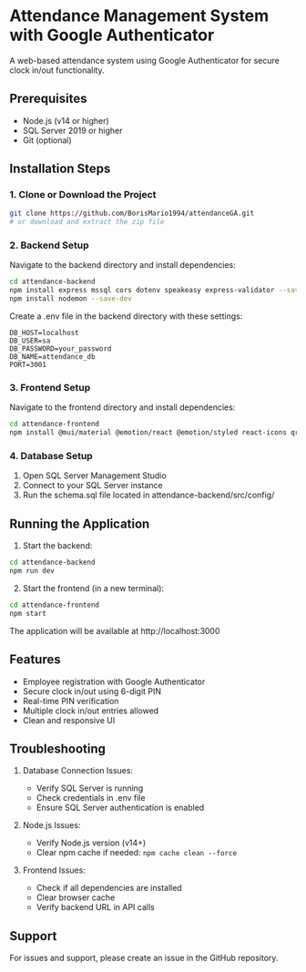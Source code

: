 # Attendance Management System with Google Authenticator

A web-based attendance system using Google Authenticator for secure clock in/out functionality.

## Prerequisites

- Node.js (v14 or higher)
- SQL Server 2019 or higher
- Git (optional)

## Installation Steps

### 1. Clone or Download the Project
```bash
git clone https://github.com/BorisMario1994/attendanceGA.git
# or download and extract the zip file
```

### 2. Backend Setup

Navigate to the backend directory and install dependencies:
```bash
cd attendance-backend
npm install express mssql cors dotenv speakeasy express-validator --save
npm install nodemon --save-dev
```

Create a .env file in the backend directory with these settings:
```
DB_HOST=localhost
DB_USER=sa
DB_PASSWORD=your_password
DB_NAME=attendance_db
PORT=3001
```

### 3. Frontend Setup

Navigate to the frontend directory and install dependencies:
```bash
cd attendance-frontend
npm install @mui/material @emotion/react @emotion/styled react-icons qrcode.react
```

### 4. Database Setup

1. Open SQL Server Management Studio
2. Connect to your SQL Server instance
3. Run the schema.sql file located in attendance-backend/src/config/

## Running the Application

1. Start the backend:
```bash
cd attendance-backend
npm run dev
```

2. Start the frontend (in a new terminal):
```bash
cd attendance-frontend
npm start
```

The application will be available at http://localhost:3000

## Features

- Employee registration with Google Authenticator
- Secure clock in/out using 6-digit PIN
- Real-time PIN verification
- Multiple clock in/out entries allowed
- Clean and responsive UI

## Troubleshooting

1. Database Connection Issues:
   - Verify SQL Server is running
   - Check credentials in .env file
   - Ensure SQL Server authentication is enabled

2. Node.js Issues:
   - Verify Node.js version (v14+)
   - Clear npm cache if needed: `npm cache clean --force`

3. Frontend Issues:
   - Check if all dependencies are installed
   - Clear browser cache
   - Verify backend URL in API calls

## Support

For issues and support, please create an issue in the GitHub repository.